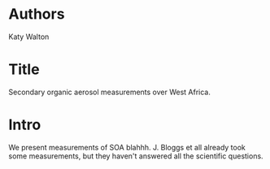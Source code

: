 # Authors 
Katy Walton

# Title 
Secondary organic aerosol measurements over West Africa.

# Intro
We present measurements of SOA blahhh. J. Bloggs et all already took some measurements, but they haven't answered all the scientific questions.
